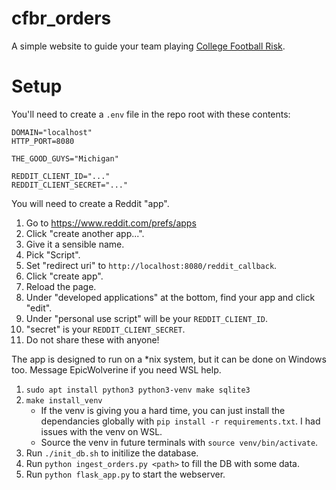 # cfbr_orders
A simple website to guide your team playing [College Football Risk](https://collegefootballrisk.com/).

# Setup
You'll need to create a `.env` file in the repo root with these contents:
```
DOMAIN="localhost"
HTTP_PORT=8080

THE_GOOD_GUYS="Michigan"

REDDIT_CLIENT_ID="..."
REDDIT_CLIENT_SECRET="..."
```

You will need to create a Reddit "app".
1. Go to https://www.reddit.com/prefs/apps
2. Click "create another app...".
3. Give it a sensible name.
4. Pick "Script".
5. Set "redirect uri" to `http://localhost:8080/reddit_callback`.
6. Click "create app".
7. Reload the page.
8. Under "developed applications" at the bottom, find your app and click "edit".
9. Under "personal use script" will be your `REDDIT_CLIENT_ID`.
10. "secret" is your `REDDIT_CLIENT_SECRET`.
11. Do not share these with anyone!

The app is designed to run on a *nix system, but it can be done on Windows too. Message EpicWolverine if you need WSL help.
1. `sudo apt install python3 python3-venv make sqlite3`
2. `make install_venv`
    - If the venv is giving you a hard time, you can just install the dependancies globally with `pip install -r requirements.txt`. I had issues with the venv on WSL.
    - Source the venv in future terminals with `source venv/bin/activate`.
3. Run `./init_db.sh` to initilize the database.
4. Run `python ingest_orders.py <path>` to fill the DB with some data.
5. Run `python flask_app.py` to start the webserver.
